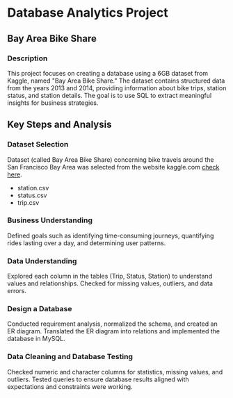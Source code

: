 # Database Analytics Project  
## Bay Area Bike Share

### Description
This project focuses on creating a database using a 6GB dataset from Kaggle, named "Bay Area Bike Share." The dataset contains structured data from the years 2013 and 2014, providing information about bike trips, station status, and station details. The goal is to use SQL to extract meaningful insights for business strategies.

## Key Steps and Analysis
### Dataset Selection
Dataset (called Bay Area Bike Share) concerning bike travels around the San Francisco Bay Area was selected from the website kaggle.com [check here](#https://www.kaggle.com/).
- station.csv
- status.csv
- trip.csv

### Business Understanding

Defined goals such as identifying time-consuming journeys, quantifying rides lasting over a day, and determining user patterns.

### Data Understanding

Explored each column in the tables (Trip, Status, Station) to understand values and relationships.
Checked for missing values, outliers, and data errors.

### Design a Database

Conducted requirement analysis, normalized the schema, and created an ER diagram.
Translated the ER diagram into relations and implemented the database in MySQL.

### Data Cleaning and Database Testing

Checked numeric and character columns for statistics, missing values, and outliers.
Tested queries to ensure database results aligned with expectations and constraints were working.
